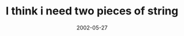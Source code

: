---
layout: base.njk
title : 'I think i need two pieces of string' 
view_title : 'I think i need two pieces of string' 
year : '2002' 
date : '2002-05-27' 
img_file : '/drawing/twopiecesofstring2.png' 
html_file : 'twopiecesofstring2' 
next_html : 'andiveseenwhatitcando3b.html' 
year_order : '103' 
permalink : "title/{{html_file}}.html"
---